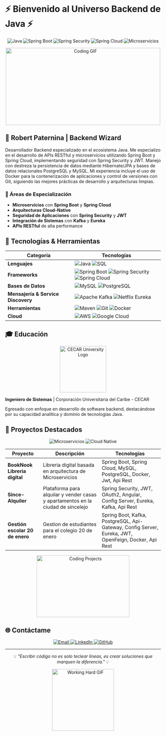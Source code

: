 # ⚡ Bienvenido al Universo Backend de Java ⚡

<p align="center">
  <img src="https://img.shields.io/badge/Java-ED8B00?style=for-the-badge&logo=java&logoColor=white" alt="Java" />
  <img src="https://img.shields.io/badge/Spring%20Boot-6DB33F?style=for-the-badge&logo=spring-boot&logoColor=white" alt="Spring Boot" />
  <img src="https://img.shields.io/badge/Spring%20Security-6DB33F?style=for-the-badge&logo=spring-security&logoColor=white" alt="Spring Security" />
  <img src="https://img.shields.io/badge/Spring%20Cloud-6DB33F?style=for-the-badge&logo=spring&logoColor=white" alt="Spring Cloud" />
  <img src="https://img.shields.io/badge/Microservicios-4A90E2?style=for-the-badge&logo=kubernetes&logoColor=white" alt="Microservicios" />
</p>

<p align="center">
  <img src="https://media.giphy.com/media/iIqmM5tTjmpOB9mpbn/giphy.gif" width="500" height="250" alt="Coding GIF" />
</p>

## 🚀 Robert Paternina | Backend Wizard

Desarrollador Backend especializado en el ecosistema Java. Me especializo en el desarrollo de APIs RESTful y microservicios utilizando Spring Boot y Spring Cloud, implementando seguridad con Spring Security y JWT. Manejo con destreza la persistencia de datos mediante Hibernate/JPA y bases de datos relacionales PostgreSQL y MySQL.
Mi experiencia incluye el uso de Docker para la contenerización de aplicaciones y control de versiones con Git, siguiendo las mejores prácticas de desarrollo y arquitecturas limpias.

### 🎯 Áreas de Especialización

- **Microservicios** con **Spring Boot** y **Spring Cloud**
- **Arquitecturas Cloud-Native**
- **Seguridad de Aplicaciones** con **Spring Security** y **JWT**
- **Integración de Sistemas** con **Kafka** y **Eureka**
- **APIs RESTful** de alta performance

## 🔧 Tecnologías & Herramientas

| Categoría | Tecnologías |
|-----------|-------------|
| **Lenguajes** | ![Java](https://img.shields.io/badge/Java-ED8B00?style=for-the-badge&logo=java&logoColor=white) ![SQL](https://img.shields.io/badge/SQL-003B57?style=for-the-badge&logo=postgresql&logoColor=white) |
| **Frameworks** | ![Spring Boot](https://img.shields.io/badge/Spring%20Boot-6DB33F?style=for-the-badge&logo=spring-boot&logoColor=white) ![Spring Security](https://img.shields.io/badge/Spring%20Security-6DB33F?style=for-the-badge&logo=spring-security&logoColor=white) ![Spring Cloud](https://img.shields.io/badge/Spring%20Cloud-6DB33F?style=for-the-badge&logo=spring&logoColor=white) |
| **Bases de Datos** | ![MySQL](https://img.shields.io/badge/MySQL-4479A1?style=for-the-badge&logo=mysql&logoColor=white) ![PostgreSQL](https://img.shields.io/badge/PostgreSQL-316192?style=for-the-badge&logo=postgresql&logoColor=white) |
| **Mensajería & Service Discovery** | ![Apache Kafka](https://img.shields.io/badge/Apache%20Kafka-231F20?style=for-the-badge&logo=apache-kafka&logoColor=white) ![Netflix Eureka](https://img.shields.io/badge/Netflix%20Eureka-E50914?style=for-the-badge&logo=netflix&logoColor=white) |
| **Herramientas** | ![Maven](https://img.shields.io/badge/Maven-C71A36?style=for-the-badge&logo=apache-maven&logoColor=white) ![Git](https://img.shields.io/badge/Git-F05032?style=for-the-badge&logo=git&logoColor=white) ![Docker](https://img.shields.io/badge/Docker-2496ED?style=for-the-badge&logo=docker&logoColor=white) |
| **Cloud** | ![AWS](https://img.shields.io/badge/AWS-232F3E?style=for-the-badge&logo=amazon-aws&logoColor=white) ![Google Cloud](https://img.shields.io/badge/Google%20Cloud-4285F4?style=for-the-badge&logo=google-cloud&logoColor=white) |

## 🎓 Educación

<p align="center">
  <img src="https://cecar.edu.co/images/logocecar.png" width="150" alt="CECAR University Logo" />
</p>

**Ingeniero de Sistemas** | Corporación Universitaria del Caribe - CECAR

Egresado con enfoque en desarrollo de software backend, destacándose por su capacidad analítica y dominio de tecnologías Java.

## 🚀 Proyectos Destacados

<p align="center">
  <img src="https://img.shields.io/badge/Microservicios-en desarrollo-blue?style=for-the-badge" alt="Microservicios" />
  <img src="https://img.shields.io/badge/Cloud Native-Explorando-green?style=for-the-badge" alt="Cloud Native" />
</p>

| Proyecto | Descripción | Tecnologías |
|----------|-------------|-------------|
| **BookNook Libreria digital** | Libreria digital basada en arquitectura de Microservicios | Spring Boot, Spring Cloud, MySQL, PostgreSQL, Docker, Jwt, Api Rest |
| **Since-Alquiler** | Plataforma para alquilar y vender casas y apartamentos en la ciudad de sincelejo | Spring Security, JWT, OAuth2, Angular, Config Server, Eureka, Kafka, Api Rest |
| **Gestión escolar 20 de enero** | Gestion de estudiantes para el colegio 20 de enero | Spring Boot, Kafka, PostgreSQL, Api-Gateway, Config Server, Eureka, JWT, OpenFeign, Docker, Api Rest |

<p align="center">
  <img src="https://media.giphy.com/media/L1R1tvI9svkxWJ7maZ/giphy.gif" width="300" height="200" alt="Coding Projects" />
</p>

## 🌐 Contáctame

<p align="center">
  <a href="mailto:paterninayolir@gmail.com">
    <img src="https://img.shields.io/badge/Email-D14836?style=for-the-badge&logo=gmail&logoColor=white" alt="Email" />
  </a>
  <a href="https://www.linkedin.com/in/robert-paternina/">
    <img src="https://img.shields.io/badge/LinkedIn-0077B5?style=for-the-badge&logo=linkedin&logoColor=white" alt="LinkedIn" />
  </a>
  <a href="https://github.com/rpaternina">
    <img src="https://img.shields.io/badge/GitHub-181717?style=for-the-badge&logo=github&logoColor=white" alt="GitHub" />
  </a>
</p>

---

<p align="center">
  💡 <i>"Escribir código no es solo teclear líneas, es crear soluciones que marquen la diferencia."</i> 💡
</p>

<p align="center">
  <img src="https://media.giphy.com/media/xT9IgzoKnwFNmISR8I/giphy.gif" width="200" height="200" alt="Working Hard GIF" />
</p>
